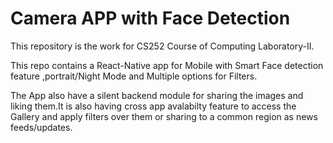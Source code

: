 # Camera APP with Face Detection

This repository is the work for CS252 Course of Computing Laboratory-II.

This repo contains a React-Native app for Mobile with Smart Face detection feature ,portrait/Night Mode and Multiple options for Filters.

The App also have a silent backend module for sharing the images and liking them.It is also having cross app avalabilty feature to access the Gallery and apply filters over them or sharing to a common region as news feeds/updates.
